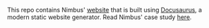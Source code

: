 
This repo contains Nimbus' [website](https://github.com/nimbusNLP/nimbus) that is built using [Docusaurus](https://docusaurus.io/), a modern static website generator.
Read Nimbus' case study [here](https://nimbusnlp.github.io/docs/introduction/).
